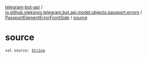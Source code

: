 [telegram-bot-api](../../index.md) / [io.github.oleksivio.telegram.bot.api.model.objects.passport.errors](../index.md) / [PassportElementErrorFrontSide](index.md) / [source](./source.md)

# source

`val source: `[`String`](https://kotlinlang.org/api/latest/jvm/stdlib/kotlin/-string/index.html)